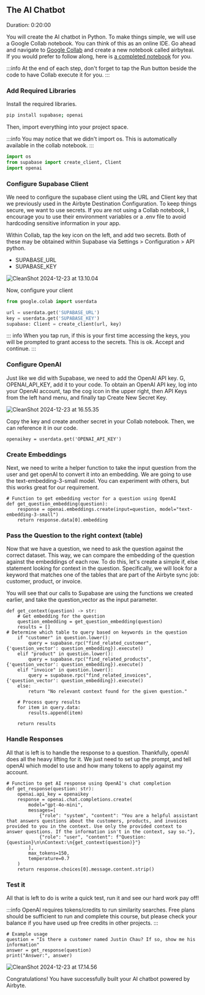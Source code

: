 ## The AI Chatbot
Duration: 0:20:00

You will create the AI chatbot in Python. To make things simple, we will use a Google Collab notebook. You can think of this as an online IDE. Go ahead and navigate to [Google Collab](https://colab.research.google.com/) and create a new notebook called airbyteai. If you would prefer to follow along, here is [a completed notebook](https://colab.research.google.com/drive/1B8QXrUGPi5JvjOwVREoGdAK72AJyU5fy#scrollTo=HVDlskc0S6ry) for you.

:::info
At the end of each step, don't forget to tap the Run button beside the code to have Collab execute it for you.
:::

### Add Required Libraries
Install the required libraries.

```bash
pip install supabase; openai
```

Then, import everything into your project space. 

:::info
You may notice that we didn't import os. This is automatically available in the collab notebook. 
:::

```python
import os
from supabase import create_client, Client
import openai
```

### Configure Supabase Client
We need to configure the supabase client using the URL and Client key that we previously used in the Airbyte Destination Configuration. To keep things secure, we want to use secrets. If you are not using a Collab notebook, I encourage you to use their environment variables or a .env file to avoid hardcoding sensitive information in your app. 

Within Collab, tap the key icon on the left, and add two secrets. Both of these may be obtained within Supabase via Settings > Configuration > API 
python.

- SUPABASE_URL
- SUPABASE_KEY
 
![CleanShot 2024-12-23 at 13.10.04](https://hackmd.io/_uploads/By5a-LDHyx.png)

Now, configure your client

```python
from google.colab import userdata

url = userdata.get('SUPABASE_URL')
key = userdata.get('SUPABASE_KEY')
supabase: Client = create_client(url, key)
```

::: info
When you tap run, if this is your first time accessing the keys, you will be prompted to grant access to the secrets. This is ok. Accept and continue.
:::

### Configure OpenAI 
Just like we did with Supabase, we need to add the OpenAI API key. G, OPENAI_API_KEY, add it to your code. To obtain an OpenAI API key, log into your OpenAI account, tap the cog icon in the upper right, then API Keys from the left hand menu, and finally tap Create New Secret Key. 

![CleanShot 2024-12-23 at 16.55.35](https://hackmd.io/_uploads/HJ_WwFPBJe.png)


Copy the key and create another secret in your Collab notebook. Then, we can reference it in our code.

```
openaikey = userdata.get('OPENAI_API_KEY')
```

### Create Embeddings
Next, we need to write a helper function to take the input question from the user and get openAI to convert it into an embedding. We are going to use the text-embedding-3-small model. You can experiment with others, but this works great for our requirement.

```
# Function to get embedding vector for a question using OpenAI
def get_question_embedding(question):
    response = openai.embeddings.create(input=question, model="text-embedding-3-small")
    return response.data[0].embedding
```
### Pass the Question to the right context (table)
Now that we have a question, we need to ask the question against the correct dataset. This way, we can compare the embedding of the question against the embeddings of each row. To do this, let's create a simple if, else statement looking for context in the question. Specifically, we will look for a keyword that matches one of the tables that are part of the Airbyte sync job: customer, product, or invoice. 

You will see that our calls to Supabase are using the functions we created earlier, and take the question_vector as the input parameter.

```
def get_context(question) -> str:
    # Get embedding for the question
    question_embedding = get_question_embedding(question)
    results = []
# Determine which table to query based on keywords in the question
    if "customer" in question.lower():
        query = supabase.rpc("find_related_customer", {'question_vector': question_embedding}).execute()
    elif "product" in question.lower():
        query = supabase.rpc("find_related_products", {'question_vector': question_embedding}).execute()
    elif "invoice" in question.lower():
        query = supabase.rpc("find_related_invoices", {'question_vector': question_embedding}).execute()
    else:
        return "No relevant context found for the given question."

    # Process query results
    for item in query.data:
        results.append(item)

    return results
```

### Handle Responses
All that is left is to handle the response to a question. Thankfully, openAI does all the heavy lifting for it. We just need to set up the prompt, and tell openAI which model to use and how many tokens to apply against my account. 

```
# Function to get AI response using OpenAI's chat completion
def get_response(question: str):
    openai.api_key = openaikey
    response = openai.chat.completions.create(
        model="gpt-4o-mini",
        messages=[
            {"role": "system", "content": "You are a helpful assistant that answers questions about the customers, products, and invoices provided to you in the context. Use only the provided context to answer questions. If the information isn't in the context, say so."},
            {"role": "user", "content": f"Question: {question}\n\nContext:\n{get_context(question)}"}
        ],
        max_tokens=150,
        temperature=0.7
    )
    return response.choices[0].message.content.strip()
```


### Test it
All that is left to do is write a quick test, run it and see our hard work pay off!

:::info
OpenAI requires tokens/credits to run similarity searches. Free plans should be sufficient to run and complete this course, but please check your balance if you have used up free credits in other projects. 
:::

```
# Example usage
question = "Is there a customer named Justin Chau? If so, show me his information"
answer = get_response(question)
print("Answer:", answer)
```
![CleanShot 2024-12-23 at 17.14.56](https://hackmd.io/_uploads/HJlrsKwSkl.png)

Congratulations! You have successfully built your AI chatbot powered by Airbyte.


